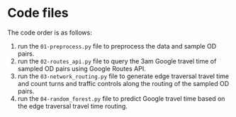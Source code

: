 # Code files

The code order is as follows:

1. run the `01-preprocess.py` file to preprocess the data and sample OD pairs.
2. run the `02-routes_api.py` file to query the 3am Google travel time of sampled OD pairs using Google Routes API.
3. run the `03-network_routing.py` file to generate edge traversal travel time and count turns and traffic controls
along the routing of the sampled OD pairs.
4. run the `04-random_forest.py` file to predict Google travel time based on the edge traversal travel time routing.
